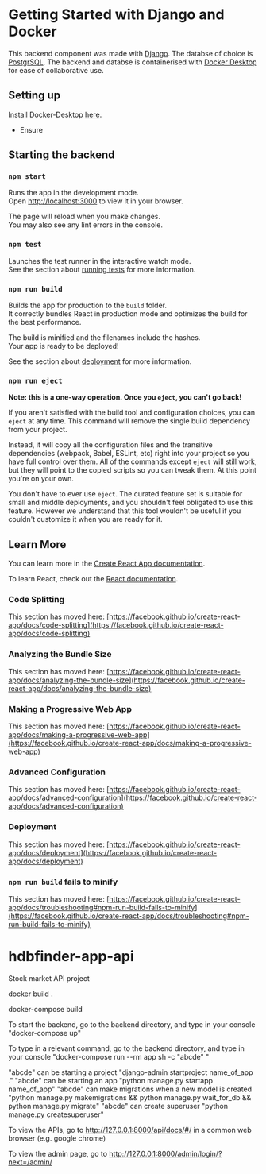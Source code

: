 # Getting Started with Django and Docker

This backend component was made with [Django](https://www.djangoproject.com/).
The databse of choice is [PostgrSQL](https://www.postgresql.org/).
The backend and databse is containerised with [Docker Desktop](https://docs.docker.com/desktop/) for ease of collaborative use.

## Setting up

Install Docker-Desktop [here](https://www.docker.com/products/docker-desktop/).
- Ensure

## Starting the backend

### `npm start`

Runs the app in the development mode.\
Open [http://localhost:3000](http://localhost:3000) to view it in your browser.

The page will reload when you make changes.\
You may also see any lint errors in the console.

### `npm test`

Launches the test runner in the interactive watch mode.\
See the section about [running tests](https://facebook.github.io/create-react-app/docs/running-tests) for more information.

### `npm run build`

Builds the app for production to the `build` folder.\
It correctly bundles React in production mode and optimizes the build for the best performance.

The build is minified and the filenames include the hashes.\
Your app is ready to be deployed!

See the section about [deployment](https://facebook.github.io/create-react-app/docs/deployment) for more information.

### `npm run eject`

**Note: this is a one-way operation. Once you `eject`, you can't go back!**

If you aren't satisfied with the build tool and configuration choices, you can `eject` at any time. This command will remove the single build dependency from your project.

Instead, it will copy all the configuration files and the transitive dependencies (webpack, Babel, ESLint, etc) right into your project so you have full control over them. All of the commands except `eject` will still work, but they will point to the copied scripts so you can tweak them. At this point you're on your own.

You don't have to ever use `eject`. The curated feature set is suitable for small and middle deployments, and you shouldn't feel obligated to use this feature. However we understand that this tool wouldn't be useful if you couldn't customize it when you are ready for it.

## Learn More

You can learn more in the [Create React App documentation](https://facebook.github.io/create-react-app/docs/getting-started).

To learn React, check out the [React documentation](https://reactjs.org/).

### Code Splitting

This section has moved here: [https://facebook.github.io/create-react-app/docs/code-splitting](https://facebook.github.io/create-react-app/docs/code-splitting)

### Analyzing the Bundle Size

This section has moved here: [https://facebook.github.io/create-react-app/docs/analyzing-the-bundle-size](https://facebook.github.io/create-react-app/docs/analyzing-the-bundle-size)

### Making a Progressive Web App

This section has moved here: [https://facebook.github.io/create-react-app/docs/making-a-progressive-web-app](https://facebook.github.io/create-react-app/docs/making-a-progressive-web-app)

### Advanced Configuration

This section has moved here: [https://facebook.github.io/create-react-app/docs/advanced-configuration](https://facebook.github.io/create-react-app/docs/advanced-configuration)

### Deployment

This section has moved here: [https://facebook.github.io/create-react-app/docs/deployment](https://facebook.github.io/create-react-app/docs/deployment)

### `npm run build` fails to minify

This section has moved here: [https://facebook.github.io/create-react-app/docs/troubleshooting#npm-run-build-fails-to-minify](https://facebook.github.io/create-react-app/docs/troubleshooting#npm-run-build-fails-to-minify)


# hdbfinder-app-api
Stock market API project

docker build .

docker-compose build

To start the backend, go to the backend directory, and type in your console "docker-compose up"

To type in a relevant command, go to the backend directory, and type in your console "docker-compose run --rm app sh -c "abcde" "

"abcde" can be starting a project "django-admin startproject name_of_app ."
"abcde" can be starting an app "python manage.py startapp name_of_app"
"abcde" can make migrations when a new model is created "python manage.py makemigrations && python manage.py wait_for_db && python manage.py migrate"
"abcde" can create superuser "python manage.py createsuperuser"

To view the APIs, go to http://127.0.0.1:8000/api/docs/#/ in a common web browser (e.g. google chrome)

To view the admin page, go to http://127.0.0.1:8000/admin/login/?next=/admin/